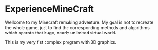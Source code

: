 # ExperienceMineCraft
Wellcome to my Minecraft remaking adventure.
My goal is not to recreate the whole game,
just to find the corresponding methods and algorithms which operate that huge,
nearly unlimited virtual world.

This is my very fist complex program with 3D graphics.

